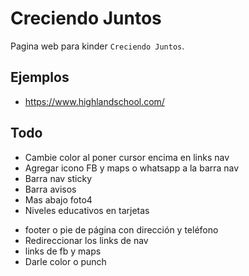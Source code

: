 # Creciendo Juntos

Pagina web para kinder `Creciendo Juntos`.

## Ejemplos

- https://www.highlandschool.com/

## Todo

* Cambie color al poner cursor encima en links nav
* Agregar icono FB y maps o whatsapp a la barra nav
* Barra nav sticky
* Barra avisos
* Mas abajo foto4
* Niveles educativos en tarjetas

- footer o pie de página con dirección y teléfono
- Redireccionar los links de nav
- links de fb y maps
- Darle color o punch
